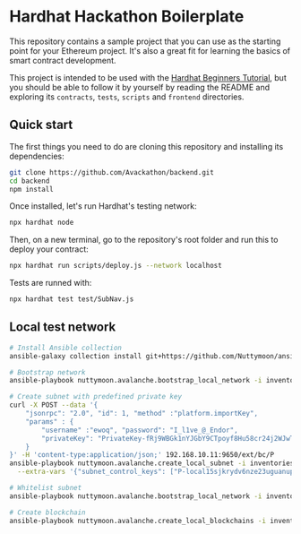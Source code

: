# Hardhat Hackathon Boilerplate

This repository contains a sample project that you can use as the starting point
for your Ethereum project. It's also a great fit for learning the basics of
smart contract development.

This project is intended to be used with the
[Hardhat Beginners Tutorial](https://hardhat.org/tutorial), but you should be
able to follow it by yourself by reading the README and exploring its
`contracts`, `tests`, `scripts` and `frontend` directories.

## Quick start

The first things you need to do are cloning this repository and installing its
dependencies:

```sh
git clone https://github.com/Avackathon/backend.git
cd backend
npm install
```

Once installed, let's run Hardhat's testing network:

```sh
npx hardhat node
```

Then, on a new terminal, go to the repository's root folder and run this to
deploy your contract:

```sh
npx hardhat run scripts/deploy.js --network localhost
```

Tests are runned with:

```sh
npx hardhat test test/SubNav.js
```

## Local test network

```sh
# Install Ansible collection
ansible-galaxy collection install git+https://github.com/Nuttymoon/ansible-avalanche-collection.git

# Bootstrap network
ansible-playbook nuttymoon.avalanche.bootstrap_local_network -i inventories/local

# Create subnet with predefined private key
curl -X POST --data '{
	"jsonrpc": "2.0", "id": 1, "method" :"platform.importKey",
	"params" : {
		"username" :"ewoq", "password": "I_l1ve_@_Endor",
		"privateKey": "PrivateKey-fRj9WBGk1nYJGbY9CTpoyf8Hu58cr24j2WJwThePLas5bu8eU"
	}
}' -H 'content-type:application/json;' 192.168.10.11:9650/ext/bc/P
ansible-playbook nuttymoon.avalanche.create_local_subnet -i inventories/local \
  --extra-vars '{"subnet_control_keys": ["P-local15sjkrydv6nze23uguanupg4plgut9dzuvxq5je"]}'

# Whitelist subnet
ansible-playbook nuttymoon.avalanche.bootstrap_local_network -i inventories/local -e avalanche_whitelisted_subnets=2omKR2BxV5AyuEuQUqEwGBkPdHBGiZFoZPdNSpJ6JbhguGPPVz

# Create blockchain
ansible-playbook nuttymoon.avalanche.create_local_blockchains -i inventories/local -e subnet_id=2omKR2BxV5AyuEuQUqEwGBkPdHBGiZFoZPdNSpJ6JbhguGPPVz
```
